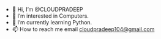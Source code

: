 - 👋 Hi, I’m @CLOUDPRADEEP
- 👀 I’m interested in Computers.
- 🌱 I’m currently learning Python. 
- 📫 How to reach me email cloudpradeep104@gmail.com

<!---
CLOUDPRADEEP/CLOUDPRADEEP is a ✨ special ✨ repository because its `README.md` (this file) appears on your GitHub profile.
You can click the Preview link to take a look at your changes.
--->
